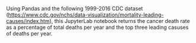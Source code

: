 Using Pandas and the following 1999-2016 CDC dataset (https://www.cdc.gov/nchs/data-visualization/mortality-leading-causes/index.htm), this JupyterLab notebook returns the cancer death rate as a percentage of total deaths per year and the top three leading casuses of deaths per year.

